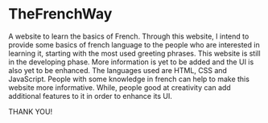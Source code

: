 # TheFrenchWay
A website to learn the basics of French.
Through this website, I intend to provide some basics of french language to the people who are interested in learning it, starting with the most used greeting phrases.
This website is still in the developing phase. 
More information is yet to be added and the UI is also yet to be enhanced.
The languages used are HTML, CSS and JavaScript.
People with some knowledge in french can help to make this website more informative.
While, people good at creativity can add additional features to it in order to enhance its UI.

THANK YOU!
